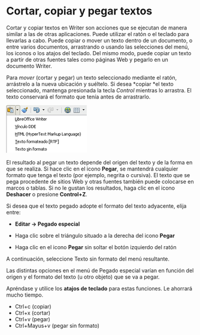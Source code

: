 
# Cortar, copiar y pegar textos

Cortar y copiar textos en Writer son acciones que se ejecutan de manera similar a las de otras aplicaciones. Puede utilizar el ratón o el teclado para llevarlas a cabo. Puede copiar o mover un texto dentro de un documento, o entre varios documentos, arrastrando o usando las selecciones del menú, los iconos o los atajos del teclado. Del mismo modo, puede copiar un texto a partir de otras fuentes tales como páginas Web y pegarlo en un documento Writer.

Para *mover* (cortar y pegar) un texto seleccionado mediante el ratón, arrástrelo a la nueva ubicación y suéltelo. Si desea *copiar *el texto seleccionado, mantenga presionada la tecla *Control* mientras lo arrastra. El texto conservará el formato que tenía antes de arrastrarlo.

![](https://raw.githubusercontent.com/catedu/libreOffice-la-suite-ofimatica-libre/master/img/pegarsinfor.png)


El resultado al pegar un texto depende del origen del texto y de la forma en que se realiza. Si hace clic en el icono **Pegar**, se mantendrá cualquier formato que tenga el texto (por ejemplo, negrita o cursiva). El texto que se pega procedente de sitios Web y otras fuentes también puede colocarse en marcos o tablas. Si no le gustan los resultados, haga clic en el icono **Deshacer** o presione **Control+Z**.

Si desea que el texto pegado adopte el formato del texto adyacente, elija entre:


- **Editar → Pegado especial**


- Haga clic sobre el triángulo situado a la derecha del icono **Pegar**

- Haga clic en el icono **Pegar** sin soltar el botón izquierdo del ratón

A continuación, seleccione Texto sin formato del menú resultante.

Las distintas opciones en el menú de Pegado especial varían en función del origen y el formato del texto (u otro objeto) que se va a pegar.

Apréndase y utilice los **atajos de teclado** para estas funciones. Le ahorrará mucho tiempo.

- Ctrl+c (copiar)
- Ctrl+x (cortar)
- Ctrl+v (pegar)
- Ctrl+Mayus+v (pegar sin formato)

